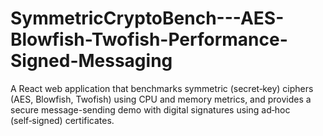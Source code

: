 # SymmetricCryptoBench---AES-Blowfish-Twofish-Performance-Signed-Messaging
A React web application that benchmarks symmetric (secret‑key) ciphers (AES, Blowfish, Twofish) using CPU and memory metrics, and provides a secure message-sending demo with digital signatures using ad‑hoc (self‑signed) certificates.
